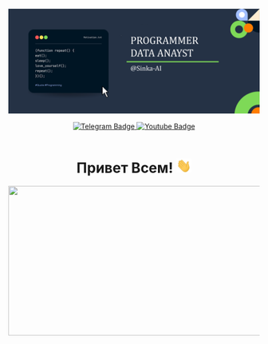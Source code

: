![Image alt](https://github.com/Sinka-ai/Sinka-ai/raw/main/banner.png)
<div id="header" align="center">
<div id="badges">
  <a href="https://t.me/Sinnnka">
    <img src="https://img.shields.io/badge/Telegram-blue?style=for-the-badge&logo=telegram&logoColor=white" alt="Telegram Badge"/>
  </a>
  <a href="https://vk.com/sinkawastaken">
    <img src="https://img.shields.io/badge/YouTube-red?style=for-the-badge&logo=youtube&logoColor=white" alt="Youtube Badge"/>
  </a>
  </div>
  <img src="https://komarev.com/ghpvc/?username=sinka-ai&style=flat-square&color=blue" alt=""/>
  
  <h1>
  Привет Всем!
    <img src="https://github.com/fringer2423/Fringer2423/raw/main/assets/wave.gif" width = 30 alt =""/>
</h1>
</div>

  <img src="https://media.tenor.com/UiX3cAoTV8YAAAAd/retrowave.gif" width="600" height="300"/>





<!--
**Sinka-ai/Sinka-ai** is a ✨ _special_ ✨ repository because its `README.md` (this file) appears on your GitHub profile.

Here are some ideas to get you started:

- 🔭 I’m currently working on ...
- 🌱 I’m currently learning ...
- 👯 I’m looking to collaborate on ...
- 🤔 I’m looking for help with ...
- 💬 Ask me about ...
- 📫 How to reach me: ...
- 😄 Pronouns: ...
- ⚡ Fun fact: ...
-->
